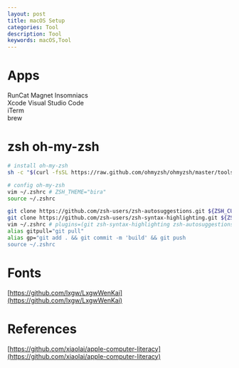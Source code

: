 ```yaml
---
layout: post
title: macOS Setup
categories: Tool
description: Tool
keywords: macOS,Tool
---
```


# Apps
RunCat Magnet Insomniacs  
Xcode Visual Studio Code  
iTerm  
brew  

# zsh oh-my-zsh
```sh
# install oh-my-zsh
sh -c "$(curl -fsSL https://raw.github.com/ohmyzsh/ohmyzsh/master/tools/install.sh)"

# config oh-my-zsh
vim ~/.zshrc # ZSH_THEME="bira"
source ~/.zshrc

git clone https://github.com/zsh-users/zsh-autosuggestions.git ${ZSH_CUSTOM:-~/.oh-my-zsh/custom}/plugins/zsh-autosuggestions
git clone https://github.com/zsh-users/zsh-syntax-highlighting.git ${ZSH_CUSTOM:-~/.oh-my-zsh/custom}/plugins/zsh-syntax-highlighting
vim ~/.zshrc # plugins=(git zsh-syntax-highlighting zsh-autosuggestions)
alias gitpull="git pull"
alias gp="git add . && git commit -m 'build' && git push
source ~/.zshrc 
```

# Fonts
[https://github.com/lxgw/LxgwWenKai](https://github.com/lxgw/LxgwWenKai)


# References
[https://github.com/xiaolai/apple-computer-literacy](https://github.com/xiaolai/apple-computer-literacy)  
